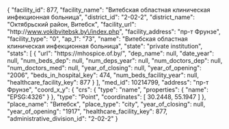 {
    "facility_id": 877,
    "facility_name": "Витебская областная клиническая инфекционная больница",
    "district_id": "2-02-2",
    "district_name": "Октябрьский район, Витебск",
    "facility_url": "http:\/\/www.vokibvitebsk.by\/index.php",
    "facility_address": "пр-т Фрунзе",
    "facility_type": "0",
    "ap_1": "73",
    "name": "Витебская областная клиническая инфекционная больница",
    "state": "private institution",
    "stats": [
        {
            "url": "https:\/\/mhospice.of.by\/",
            "dep_name": null,
            "date_year": null,
            "num_beds_dep": null,
            "num_deps_year": null,
            "num_doctors_dep": null,
            "num_doctors_med": null,
            "year_of_closing": null,
            "year_of_opening": "2006",
            "beds_in_hospital_key": 474,
            "num_beds_facility_year": null,
            "healthcare_facility_key": 877
        }
    ],
    "med_id": 10214799,
    "address": "пр-т Фрунзе",
    "coord_x_y": {
        "crs": {
            "type": "name",
            "properties": {
                "name": "EPSG:4326"
            }
        },
        "type": "Point",
        "coordinates": [
            30.2448,
            55.1947
        ]
    },
    "place_name": "Витебск",
    "place_type": "city",
    "year_of_closing": null,
    "year_of_opening": "1917",
    "healthcare_facility_key": 877,
    "administrative_division_id": "2-02-2"
}